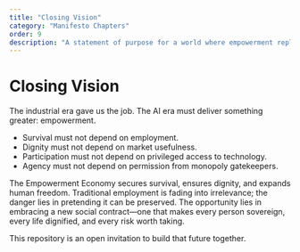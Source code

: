 ```yaml
---
title: "Closing Vision"
category: "Manifesto Chapters"
order: 9
description: "A statement of purpose for a world where empowerment replaces employment as the social contract."
---
```


# Closing Vision

The industrial era gave us the job. The AI era must deliver something greater: empowerment.

- Survival must not depend on employment.
- Dignity must not depend on market usefulness.
- Participation must not depend on privileged access to technology.
- Agency must not depend on permission from monopoly gatekeepers.

The Empowerment Economy secures survival, ensures dignity, and expands human freedom. Traditional employment is fading into irrelevance; the danger lies in pretending it can be preserved. The opportunity lies in embracing a new social contract—one that makes every person sovereign, every life dignified, and every risk worth taking.

This repository is an open invitation to build that future together.
